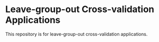 # Leave-group-out Cross-validation Applications
This repository is for leave-group-out cross-validation applications.
